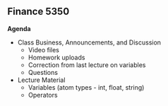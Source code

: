 ## Finance 5350 

**Agenda**

* Class Business, Announcements, and Discussion
    - Video files
    - Homework uploads
    - Correction from last lecture on variables    
    - Questions
* Lecture Material
    - Variables (atom types - int, float, string)
    - Operators